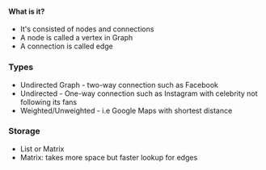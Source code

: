 #### What is it?
* It's consisted of nodes and connections
* A node is called a vertex in Graph
* A connection is called edge

### Types
* Undirected Graph - two-way connection such as Facebook
* Undirected - One-way connection such as Instagram with celebrity not following its fans
* Weighted/Unweighted - i.e Google Maps with shortest distance

### Storage
* List or Matrix
* Matrix: takes more space but faster lookup for edges